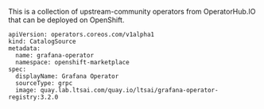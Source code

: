 This is a collection of upstream-community operators from OperatorHub.IO that can be deployed on OpenShift.

```
apiVersion: operators.coreos.com/v1alpha1
kind: CatalogSource
metadata:
  name: grafana-operator
  namespace: openshift-marketplace
spec:
  displayName: Grafana Operator
  sourceType: grpc
  image: quay.lab.ltsai.com/quay.io/ltsai/grafana-operator-registry:3.2.0
```

